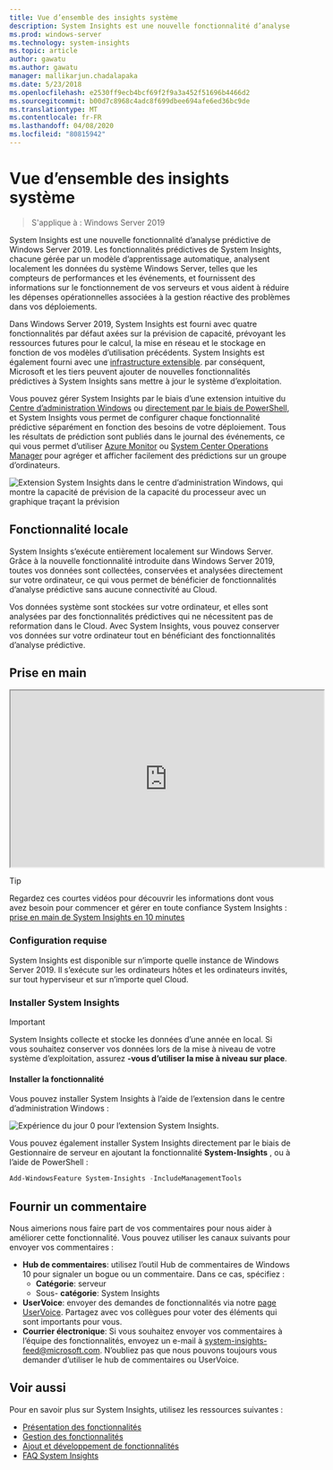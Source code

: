 ```yaml
---
title: Vue d’ensemble des insights système
description: System Insights est une nouvelle fonctionnalité d’analyse prédictive de Windows Server 2019. Les fonctionnalités prédictives de System Insights, chacune gérée par un modèle d’apprentissage automatique, analysent localement les données du système Windows Server, telles que les compteurs de performances et les événements, et fournissent des informations sur le fonctionnement de vos serveurs et vous aident à réduire les dépenses opérationnelles associées à la gestion réactive des problèmes dans vos déploiements.
ms.prod: windows-server
ms.technology: system-insights
ms.topic: article
author: gawatu
ms.author: gawatu
manager: mallikarjun.chadalapaka
ms.date: 5/23/2018
ms.openlocfilehash: e2530ff9ecb4bcf69f2f9a3a452f51696b4466d2
ms.sourcegitcommit: b00d7c8968c4adc8f699dbee694afe6ed36bc9de
ms.translationtype: MT
ms.contentlocale: fr-FR
ms.lasthandoff: 04/08/2020
ms.locfileid: "80815942"
---
```

# <a name="system-insights-overview"></a>Vue d’ensemble des insights système

>S'applique à : Windows Server 2019

System Insights est une nouvelle fonctionnalité d’analyse prédictive de Windows Server 2019. Les fonctionnalités prédictives de System Insights, chacune gérée par un modèle d’apprentissage automatique, analysent localement les données du système Windows Server, telles que les compteurs de performances et les événements, et fournissent des informations sur le fonctionnement de vos serveurs et vous aident à réduire les dépenses opérationnelles associées à la gestion réactive des problèmes dans vos déploiements. 

Dans Windows Server 2019, System Insights est fourni avec quatre fonctionnalités par défaut axées sur la prévision de capacité, prévoyant les ressources futures pour le calcul, la mise en réseau et le stockage en fonction de vos modèles d’utilisation précédents. System Insights est également fourni avec une [infrastructure extensible](adding-and-developing-capabilities.md). par conséquent, Microsoft et les tiers peuvent ajouter de nouvelles fonctionnalités prédictives à System Insights sans mettre à jour le système d’exploitation. 

Vous pouvez gérer System Insights par le biais d’une extension intuitive du [Centre d’administration Windows](https://docs.microsoft.com/windows-server/manage/windows-admin-center/overview) ou [directement par le biais de PowerShell](https://aka.ms/SystemInsightsPowerShell), et System Insights vous permet de configurer chaque fonctionnalité prédictive séparément en fonction des besoins de votre déploiement. Tous les résultats de prédiction sont publiés dans le journal des événements, ce qui vous permet d’utiliser [Azure Monitor](https://azure.microsoft.com/services/monitor/) ou [System Center Operations Manager](https://docs.microsoft.com/system-center/scom/welcome?view=sc-om-1807) pour agréger et afficher facilement des prédictions sur un groupe d’ordinateurs.

![Extension System Insights dans le centre d’administration Windows, qui montre la capacité de prévision de la capacité du processeur avec un graphique traçant la prévision](media/cpu-forecast-2.png)

## <a name="local-functionality"></a>Fonctionnalité locale
System Insights s’exécute entièrement localement sur Windows Server. Grâce à la nouvelle fonctionnalité introduite dans Windows Server 2019, toutes vos données sont collectées, conservées et analysées directement sur votre ordinateur, ce qui vous permet de bénéficier de fonctionnalités d’analyse prédictive sans aucune connectivité au Cloud.

Vos données système sont stockées sur votre ordinateur, et elles sont analysées par des fonctionnalités prédictives qui ne nécessitent pas de reformation dans le Cloud. Avec System Insights, vous pouvez conserver vos données sur votre ordinateur tout en bénéficiant des fonctionnalités d’analyse prédictive. 

## <a name="get-started"></a>Prise en main

<iframe src=https://www.youtube-nocookie.com/embed/AJxQkx5WSaA width=560 height=315 allowfullscreen></iframe>

>[!TIP]
>Regardez ces courtes vidéos pour découvrir les informations dont vous avez besoin pour commencer et gérer en toute confiance System Insights : [prise en main de System Insights en 10 minutes](https://blogs.technet.microsoft.com/filecab/2018/07/24/getting-started-with-system-insights-in-10-minutes/)

### <a name="requirements"></a>Configuration requise
System Insights est disponible sur n’importe quelle instance de Windows Server 2019. Il s’exécute sur les ordinateurs hôtes et les ordinateurs invités, sur tout hyperviseur et sur n’importe quel Cloud.

### <a name="install-system-insights"></a>Installer System Insights
>[!IMPORTANT]
>System Insights collecte et stocke les données d’une année en local. Si vous souhaitez conserver vos données lors de la mise à niveau de votre système d’exploitation, assurez **-vous d’utiliser la mise à niveau sur place**.

#### <a name="install-the-feature"></a>Installer la fonctionnalité
Vous pouvez installer System Insights à l’aide de l’extension dans le centre d’administration Windows :

![Expérience du jour 0 pour l’extension System Insights.](media/day-0-2.png)

Vous pouvez également installer System Insights directement par le biais de Gestionnaire de serveur en ajoutant la fonctionnalité **System-Insights** , ou à l’aide de PowerShell :

```PowerShell
Add-WindowsFeature System-Insights -IncludeManagementTools
```

## <a name="provide-feedback"></a>Fournir un commentaire
Nous aimerions nous faire part de vos commentaires pour nous aider à améliorer cette fonctionnalité. Vous pouvez utiliser les canaux suivants pour envoyer vos commentaires :
- **Hub de commentaires**: utilisez l’outil Hub de commentaires de Windows 10 pour signaler un bogue ou un commentaire. Dans ce cas, spécifiez :
    - **Catégorie**: serveur 
    - Sous- **catégorie**: System Insights
- **UserVoice**: envoyer des demandes de fonctionnalités via notre [page UserVoice](https://windowsserver.uservoice.com/forums/295071-management-tools). Partagez avec vos collègues pour voter des éléments qui sont importants pour vous.
- **Courrier électronique**: Si vous souhaitez envoyer vos commentaires à l’équipe des fonctionnalités, envoyez un e-mail à system-insights-feed@microsoft.com. N’oubliez pas que nous pouvons toujours vous demander d’utiliser le hub de commentaires ou UserVoice.

## <a name="see-also"></a>Voir aussi
Pour en savoir plus sur System Insights, utilisez les ressources suivantes :

- [Présentation des fonctionnalités](understanding-capabilities.md)
- [Gestion des fonctionnalités](managing-capabilities.md)
- [Ajout et développement de fonctionnalités](adding-and-developing-capabilities.md)
- [FAQ System Insights](faq.md)
